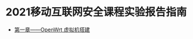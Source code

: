 # 2021移动互联网安全课程实验报告指南

+ [第一章——OpenWrt 虚拟机搭建](https://github.com/CUCCS/2021-mis-public-Lyan0924/tree/chap0x01)
